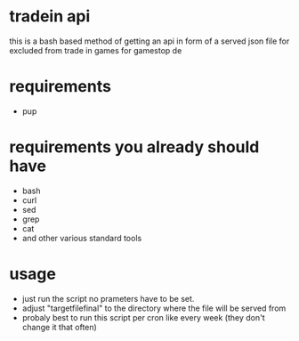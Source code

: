 # tradein api
this is a bash based method of getting an api in form of a served json file for excluded from trade in games for gamestop de

# requirements
- pup

# requirements you already should have
- bash
- curl
- sed
- grep
- cat
- and other various standard tools

# usage
- just run the script no prameters have to be set.
- adjust "targetfilefinal" to the directory where the file will be served from
- probaly best to run this script per cron like every week (they don't change it that often)
